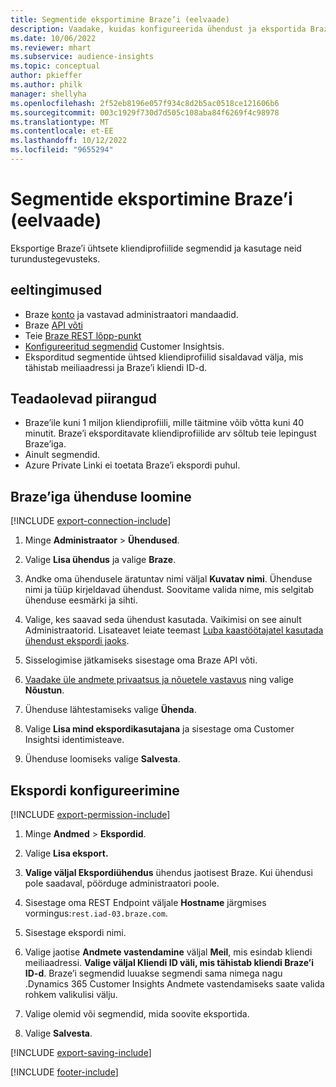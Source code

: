 ```yaml
---
title: Segmentide eksportimine Braze’i (eelvaade)
description: Vaadake, kuidas konfigureerida ühendust ja eksportida Braze’i.
ms.date: 10/06/2022
ms.reviewer: mhart
ms.subservice: audience-insights
ms.topic: conceptual
author: pkieffer
ms.author: philk
manager: shellyha
ms.openlocfilehash: 2f52eb8196e057f934c8d2b5ac0518ce121606b6
ms.sourcegitcommit: 003c1929f730d7d505c108aba84f6269f4c98978
ms.translationtype: MT
ms.contentlocale: et-EE
ms.lasthandoff: 10/12/2022
ms.locfileid: "9655294"
---
```

# <a name="export-segments-to-braze-preview"></a>Segmentide eksportimine Braze’i (eelvaade)

Eksportige Braze’i ühtsete kliendiprofiilide segmendid ja kasutage neid turundustegevusteks.

## <a name="prerequisites"></a>eeltingimused

- Braze [konto](https://www.braze.com/) ja vastavad administraatori mandaadid.
- Braze [API võti](https://www.braze.com/docs/api/basics/)
- Teie [Braze REST lõpp-punkt](https://www.braze.com/docs/api/basics/#api-definitions) 
- [Konfigureeritud segmendid](segments.md) Customer Insightsis.
- Eksporditud segmentide ühtsed kliendiprofiilid sisaldavad välja, mis tähistab meiliaadressi ja Braze’i kliendi ID-d.

## <a name="known-limitations"></a>Teadaolevad piirangud

- Braze’ile kuni 1 miljon kliendiprofiili, mille täitmine võib võtta kuni 40 minutit. Braze’i eksporditavate kliendiprofiilide arv sõltub teie lepingust Braze’iga.
- Ainult segmendid.
- Azure Private Linki ei toetata Braze’i ekspordi puhul.

## <a name="set-up-connection-to-braze"></a>Braze’iga ühenduse loomine

[!INCLUDE [export-connection-include](includes/export-connection-admn.md)]

1. Minge **Administraator** > **Ühendused**.

1. Valige **Lisa ühendus** ja valige **Braze**.

1. Andke oma ühendusele äratuntav nimi väljal **Kuvatav nimi**. Ühenduse nimi ja tüüp kirjeldavad ühendust. Soovitame valida nime, mis selgitab ühenduse eesmärki ja sihti.

1. Valige, kes saavad seda ühendust kasutada. Vaikimisi on see ainult Administraatorid. Lisateavet leiate teemast [Luba kaastöötajatel kasutada ühendust ekspordi jaoks](connections.md#allow-contributors-to-use-a-connection-for-exports).

1. Sisselogimise jätkamiseks sisestage oma Braze API võti.

1. [Vaadake üle andmete privaatsus ja nõuetele vastavus](connections.md#data-privacy-and-compliance) ning valige **Nõustun**.

1. Ühenduse lähtestamiseks valige **Ühenda**.

1. Valige **Lisa mind ekspordikasutajana** ja sisestage oma Customer Insightsi identimisteave.

1. Ühenduse loomiseks valige **Salvesta**.

## <a name="configure-an-export"></a>Ekspordi konfigureerimine

[!INCLUDE [export-permission-include](includes/export-permission.md)]

1. Minge **Andmed** > **Ekspordid**.

1. Valige **Lisa eksport.**

1. **Valige väljal Ekspordiühendus** ühendus jaotisest Braze. Kui ühendusi pole saadaval, pöörduge administraatori poole.

1. Sisestage oma REST Endpoint väljale **Hostname** järgmises vormingus:`rest.iad-03.braze.com`.

1. Sisestage ekspordi nimi.

1. Valige jaotise **Andmete vastendamine** väljal **Meil**, mis esindab kliendi meiliaadressi. **Valige väljal Kliendi ID väli, mis tähistab kliendi Braze’i ID-d**. Braze’i segmendid luuakse segmendi sama nimega nagu .Dynamics 365 Customer Insights Andmete vastendamiseks saate valida rohkem valikulisi välju.

1. Valige olemid või segmendid, mida soovite eksportida.

1. Valige **Salvesta**.

[!INCLUDE [export-saving-include](includes/export-saving.md)]

[!INCLUDE [footer-include](includes/footer-banner.md)]

